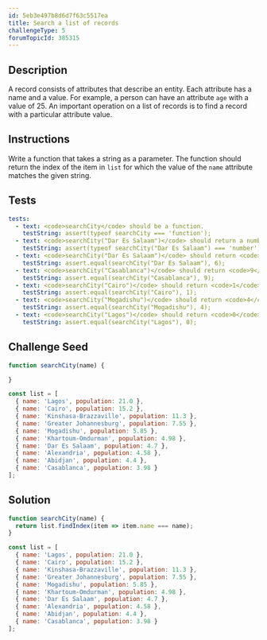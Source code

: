 ```yaml
---
id: 5eb3e497b8d6d7f63c5517ea
title: Search a list of records
challengeType: 5
forumTopicId: 385315
---
```


## Description

<section id='description'>

A record consists of attributes that describe an entity. Each attribute has a name and a value. For example, a person can have an attribute `age` with a value of 25. An important operation on a list of records is to find a record with a particular attribute value.

</section>

## Instructions

<section id='instructions'>

Write a function that takes a string as a parameter. The function should return the index of the item in `list` for which the value of the `name` attribute matches the given string.

</section>

## Tests

<section id='tests'>

```yml
tests:
  - text: <code>searchCity</code> should be a function.
    testString: assert(typeof searchCity === 'function');
  - text: <code>searchCity("Dar Es Salaam")</code> should return a number.
    testString: assert(typeof searchCity("Dar Es Salaam") === 'number');
  - text: <code>searchCity("Dar Es Salaam")</code> should return <code>6</code>.
    testString: assert.equal(searchCity("Dar Es Salaam"), 6);
  - text: <code>searchCity("Casablanca")</code> should return <code>9</code>.
    testString: assert.equal(searchCity("Casablanca"), 9);
  - text: <code>searchCity("Cairo")</code> should return <code>1</code>.
    testString: assert.equal(searchCity("Cairo"), 1);
  - text: <code>searchCity("Mogadishu")</code> should return <code>4</code>.
    testString: assert.equal(searchCity("Mogadishu"), 4);
  - text: <code>searchCity("Lagos")</code> should return <code>0</code>.
    testString: assert.equal(searchCity("Lagos"), 0);
```

</section>

## Challenge Seed

<section id='challengeSeed'>
<div id='js-seed'>

```js
function searchCity(name) {

}

const list = [
  { name: 'Lagos', population: 21.0 },
  { name: 'Cairo', population: 15.2 },
  { name: 'Kinshasa-Brazzaville', population: 11.3 },
  { name: 'Greater Johannesburg', population: 7.55 },
  { name: 'Mogadishu', population: 5.85 },
  { name: 'Khartoum-Omdurman', population: 4.98 },
  { name: 'Dar Es Salaam', population: 4.7 },
  { name: 'Alexandria', population: 4.58 },
  { name: 'Abidjan', population: 4.4 },
  { name: 'Casablanca', population: 3.98 }
];
```

</div>

</section>

## Solution

<section id='solution'>

```js
function searchCity(name) {
  return list.findIndex(item => item.name === name);
}

const list = [
  { name: 'Lagos', population: 21.0 },
  { name: 'Cairo', population: 15.2 },
  { name: 'Kinshasa-Brazzaville', population: 11.3 },
  { name: 'Greater Johannesburg', population: 7.55 },
  { name: 'Mogadishu', population: 5.85 },
  { name: 'Khartoum-Omdurman', population: 4.98 },
  { name: 'Dar Es Salaam', population: 4.7 },
  { name: 'Alexandria', population: 4.58 },
  { name: 'Abidjan', population: 4.4 },
  { name: 'Casablanca', population: 3.98 }
];
```

</section>
